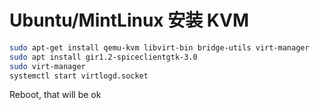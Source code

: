 # Ubuntu/MintLinux 安装 KVM

```sh
sudo apt-get install qemu-kvm libvirt-bin bridge-utils virt-manager
sudo apt install gir1.2-spiceclientgtk-3.0
sudo virt-manager
systemctl start virtlogd.socket
```

Reboot, that will be ok